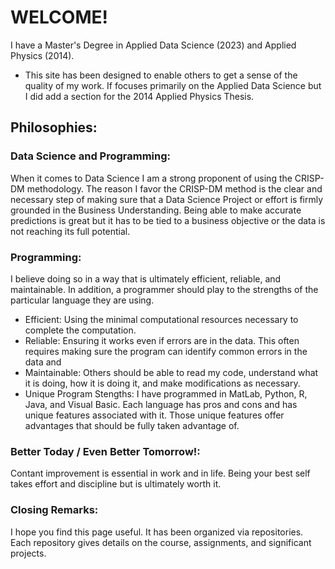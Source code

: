 # WELCOME!
I have a Master's Degree in Applied Data Science (2023) and Applied Physics (2014).  
- This site has been designed to enable others to get a sense of the quality of my work.  If focuses primarily on the Applied Data Science but I did add a section for the 2014 Applied Physics Thesis.

## Philosophies:
### Data Science and Programming:
When it comes to Data Science I am a strong proponent of using the CRISP-DM methodology.  The reason I favor the CRISP-DM method is the clear and necessary step of making sure that a Data Science Project or effort is firmly grounded in the Business Understanding.  Being able to make accurate predictions is great but it has to be tied to a business objective or the data is not reaching its full potential.

### Programming:
I believe doing so in a way that is ultimately efficient, reliable, and maintainable.  In addition, a programmer should play to the strengths of the particular language they are using.
- Efficient:  Using the minimal computational resources necessary to complete the computation.
- Reliable:  Ensuring it works even if errors are in the data.  This often requires making sure the program can identify common errors in the data and
- Maintainable:  Others should be able to read my code, understand what it is doing, how it is doing it, and make modifications as necessary.
- Unique Program Stengths:  I have programmed in MatLab, Python, R, Java, and Visual Basic.  Each language has pros and cons and has unique features associated with it.  Those unique features offer advantages that should be fully taken advantage of.

### Better Today / Even Better Tomorrow!:
Contant improvement is essential in work and in life.  Being your best self takes effort and discipline but is ultimately worth it.  

### Closing Remarks:
I hope you find this page useful.  It has been organized via repositories.  Each repository gives details on the course, assignments, and significant projects.












